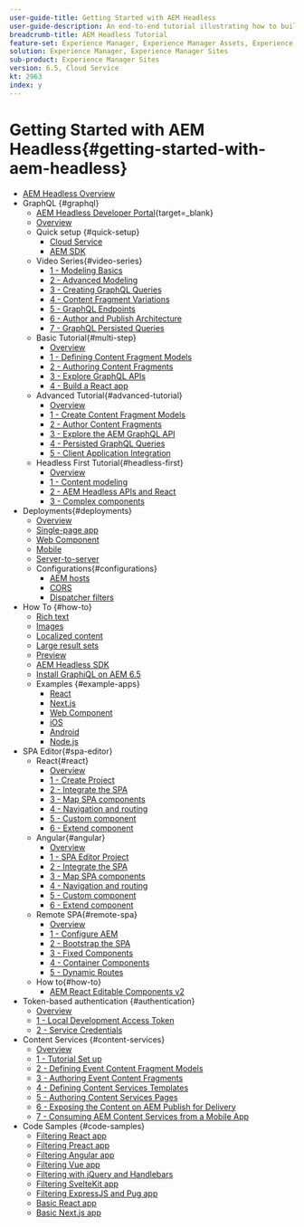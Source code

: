 ```yaml
---
user-guide-title: Getting Started with AEM Headless
user-guide-description: An end-to-end tutorial illustrating how to build-out and expose content using AEM Headless.
breadcrumb-title: AEM Headless Tutorial
feature-set: Experience Manager, Experience Manager Assets, Experience Manager Sites
solution: Experience Manager, Experience Manager Sites
sub-product: Experience Manager Sites
version: 6.5, Cloud Service
kt: 2963
index: y
---
```

 
# Getting Started with AEM Headless{#getting-started-with-aem-headless}

+ [AEM Headless Overview](./overview.md)
+ GraphQL {#graphql}
  + [AEM Headless Developer Portal](https://experienceleague.adobe.com/landing/experience-manager/headless/developer.html){target=_blank}
  + [Overview](./graphql/overview.md)
  + Quick setup {#quick-setup}
    + [Cloud Service](./graphql/quick-setup/cloud-service.md)
    + [AEM SDK](./graphql/quick-setup/local-sdk.md)
  + Video Series{#video-series}
    + [1 - Modeling Basics](./graphql/video-series/modeling-basics.md)
    + [2 - Advanced Modeling](./graphql/video-series/advanced-modeling.md)
    + [3 - Creating GraphQL Queries](./graphql/video-series/creating-graphql-queries.md)
    + [4 - Content Fragment Variations](./graphql/video-series/content-fragment-variations.md)
    + [5 - GraphQL Endpoints](./graphql/video-series/graphql-endpoints.md)
    + [6 - Author and Publish Architecture](./graphql/video-series/author-publish-architecture.md)
    + [7 - GraphQL Persisted Queries](./graphql/video-series/graphql-persisted-queries.md)
  + Basic Tutorial{#multi-step}
    + [Overview](./graphql/multi-step/overview.md)
    + [1 - Defining Content Fragment Models](./graphql/multi-step/content-fragment-models.md)
    + [2 - Authoring Content Fragments](./graphql/multi-step/author-content-fragments.md)
    + [3 - Explore GraphQL APIs](./graphql/multi-step/explore-graphql-api.md)
    + [4 - Build a React app](./graphql/multi-step/graphql-and-react-app.md)    
  + Advanced Tutorial{#advanced-tutorial}
    + [Overview](/help/headless-tutorial/graphql/advanced-graphql/overview.md)
    + [1 - Create Content Fragment Models](/help/headless-tutorial/graphql/advanced-graphql/create-content-fragment-models.md)
    + [2 - Author Content Fragments](/help/headless-tutorial/graphql/advanced-graphql/author-content-fragments.md)
    + [3 - Explore the AEM GraphQL API](/help/headless-tutorial/graphql/advanced-graphql/explore-graphql-api.md)
    + [4 - Persisted GraphQL Queries](/help/headless-tutorial/graphql/advanced-graphql/graphql-persisted-queries.md)
    + [5 - Client Application Integration](/help/headless-tutorial/graphql/advanced-graphql/client-application-integration.md)
  + Headless First Tutorial{#headless-first}
    + [Overview](./graphql/headless-first-tutorial/overview.md)
    + [1 - Content modeling](./graphql/headless-first-tutorial/1-content-modeling.md)
    + [2 - AEM Headless APIs and React](./graphql/headless-first-tutorial/2-aem-headless-apis-and-react.md)
    + [3 - Complex components](./graphql/headless-first-tutorial/3-complex-components.md)
+ Deployments{#deployments}
  + [Overview](./graphql/deployment/overview.md)  
  + [Single-page app](./graphql/deployment/spa.md)  
  + [Web Component](./graphql/deployment/web-component.md)
  + [Mobile](./graphql/deployment/mobile.md)  
  + [Server-to-server](./graphql/deployment/server-to-server.md)
  + Configurations{#configurations}
    + [AEM hosts](./graphql/deployment/configurations/aem-hosts.md)
    + [CORS](./graphql/deployment/configurations/cors.md)
    + [Dispatcher filters](./graphql/deployment/configurations/dispatcher-filters.md)
+ How To {#how-to}
  + [Rich text](./graphql/how-to/rich-text.md)
  + [Images](./graphql/how-to/images.md)
  + [Localized content](./graphql/how-to/localized-content.md)
  + [Large result sets](./graphql/how-to/large-result-sets.md)
  + [Preview](./graphql/how-to/preview.md)
  + [AEM Headless SDK](./graphql/how-to/aem-headless-sdk.md)
  + [Install GraphiQL on AEM 6.5](./graphql/how-to/install-graphiql-aem-6-5.md)
  + Examples {#example-apps}
    + [React](./graphql/example-apps/react-app.md)
    + [Next.js](./graphql/example-apps/next-js.md)
    + [Web Component](./graphql/example-apps/web-component.md)
    + [iOS](./graphql/example-apps/ios-swiftui-app.md)
    + [Android](./graphql/example-apps/android-app.md)
    + [Node.js](./graphql/example-apps/server-to-server-app.md)
+ SPA Editor{#spa-editor}
  + React{#react}
    + [Overview](./spa-editor/react/overview.md)
    + [1 - Create Project](./spa-editor/react/create-project.md)
    + [2 - Integrate the SPA](./spa-editor/react/integrate-spa.md)
    + [3 - Map SPA components](./spa-editor/react/map-components.md)
    + [4 - Navigation and routing](./spa-editor/react/navigation-routing.md)
    + [5 - Custom component](./spa-editor/react/custom-component.md)
    + [6 - Extend component](./spa-editor/react/extend-component.md)
  + Angular{#angular}
    + [Overview](./spa-editor/angular/overview.md)
    + [1 - SPA Editor Project](./spa-editor/angular/create-project.md)
    + [2 - Integrate the SPA](./spa-editor/angular/integrate-spa.md)
    + [3 - Map SPA components](./spa-editor/angular/map-components.md)
    + [4 - Navigation and routing](./spa-editor/angular/navigation-routing.md)
    + [5 - Custom component](./spa-editor/angular/custom-component.md)
    + [6 - Extend component](./spa-editor/angular/extend-component.md)    
  + Remote SPA{#remote-spa}
    + [Overview](./spa-editor/remote-spa/overview.md)
    + [1 - Configure AEM](./spa-editor/remote-spa/aem-configure.md)
    + [2 - Bootstrap the SPA](./spa-editor/remote-spa/spa-bootstrap.md)
    + [3 - Fixed Components](./spa-editor/remote-spa/spa-fixed-component.md)
    + [4 - Container Components](./spa-editor/remote-spa/spa-container-component.md)
    + [5 - Dynamic Routes](./spa-editor/remote-spa/spa-dynamic-routes.md)
  + How to{#how-to}
    + [AEM React Editable Components v2](./spa-editor/how-to/react-core-components-v2.md)
+ Token-based authentication {#authentication}
  + [Overview](./authentication/overview.md)
  + [1 - Local Development Access Token](./authentication/local-development-access-token.md)
  + [2 - Service Credentials](./authentication/service-credentials.md)
+ Content Services {#content-services}
  + [Overview](./content-services/overview.md)
  + [1 - Tutorial Set up](./content-services/chapter-1.md)
  + [2 - Defining Event Content Fragment Models](./content-services/chapter-2.md)
  + [3 - Authoring Event Content Fragments](./content-services/chapter-3.md)
  + [4 - Defining Content Services Templates](./content-services/chapter-4.md)
  + [5 - Authoring Content Services Pages](./content-services/chapter-5.md)
  + [6 - Exposing the Content on AEM Publish for Delivery](./content-services/chapter-6.md)
  + [7 - Consuming AEM Content Services from a Mobile App](./content-services/chapter-7.md)
+ Code Samples {#code-samples}
  + [Filtering React app](./graphql/code-samples/filtering-react-app.md)
  + [Filtering Preact app](./graphql/code-samples/filtering-preact-app.md)
  + [Filtering Angular app](./graphql/code-samples/filtering-angular-app.md)
  + [Filtering Vue app](./graphql/code-samples/filtering-vue-app.md)
  + [Filtering with jQuery and Handlebars](./graphql/code-samples/filtering-jquery-handlebars.md)
  + [Filtering SvelteKit app](./graphql/code-samples/filtering-sveltekit-app.md)
  + [Filtering ExpressJS and Pug app](./graphql/code-samples/filtering-express-pug-app.md)
  + [Basic React app](./graphql/code-samples/basic-react-app.md)
  + [Basic Next.js app](./graphql/code-samples/basic-nextjs-app.md)

